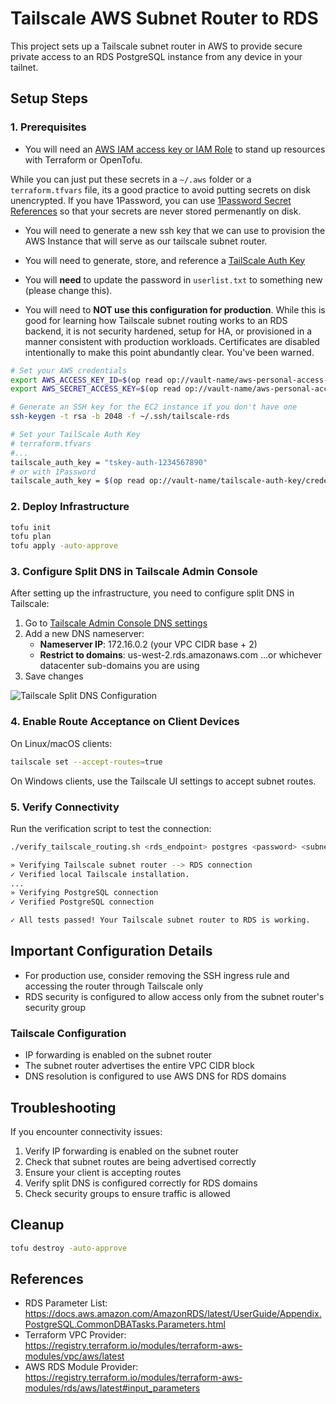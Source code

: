 # Tailscale AWS Subnet Router to RDS

This project sets up a Tailscale subnet router in AWS to provide secure private access to an RDS PostgreSQL instance from any device in your tailnet.

## Setup Steps

### 1. Prerequisites

- You will need an [AWS IAM access key or IAM Role](https://docs.aws.amazon.com/IAM/latest/UserGuide/id_credentials_access-keys.html) to stand up resources with Terraform or OpenTofu.

While you can just put these secrets in a `~/.aws` folder or a `terraform.tfvars` file, its a good practice to avoid putting secrets on disk unencrypted. If you have 1Password, you can use [1Password Secret References](https://developer.1password.com/docs/cli/secret-references/) so that your secrets are never stored permenantly on disk.

- You will need to generate a new ssh key that we can use to provision the AWS Instance that will serve as our tailscale subnet router.

- You will need to generate, store, and reference a [TailScale Auth Key](https://login.tailscale.com/admin/settings/keys)

- You will **need** to update the password in `userlist.txt` to something new (please change this).

- You will need to **NOT use this configuration for production**. While this is good for learning how Tailscale subnet routing works to an RDS backend, it is not security hardened, setup for HA, or provisioned in a manner consistent with production workloads. Certificates are disabled intentionally to make this point abundantly clear. You've been warned.

```bash
# Set your AWS credentials
export AWS_ACCESS_KEY_ID=$(op read op://vault-name/aws-personal-access-key/access_key_id)
export AWS_SECRET_ACCESS_KEY=$(op read op://vault-name/aws-personal-access-key/secret_access_key)

# Generate an SSH key for the EC2 instance if you don't have one
ssh-keygen -t rsa -b 2048 -f ~/.ssh/tailscale-rds

# Set your TailScale Auth Key
# terraform.tfvars
#...
tailscale_auth_key = "tskey-auth-1234567890"
# or with 1Password
tailscale_auth_key = $(op read op://vault-name/tailscale-auth-key/credential)
```

### 2. Deploy Infrastructure

```bash
tofu init
tofu plan
tofu apply -auto-approve
```

### 3. Configure Split DNS in Tailscale Admin Console

After setting up the infrastructure, you need to configure split DNS in Tailscale:

1. Go to [Tailscale Admin Console DNS settings](https://login.tailscale.com/admin/dns)
2. Add a new DNS nameserver:
   - **Nameserver IP**: 172.16.0.2 (your VPC CIDR base + 2)
   - **Restrict to domains**: us-west-2.rds.amazonaws.com
     ...or whichever datacenter sub-domains you are using
3. Save changes

![Tailscale Split DNS Configuration](https://tailscale.com/kb/1235/rds-aws/assets/adding-split-dns-resolver.png)

### 4. Enable Route Acceptance on Client Devices

On Linux/macOS clients:
```bash
tailscale set --accept-routes=true
```

On Windows clients, use the Tailscale UI settings to accept subnet routes.

### 5. Verify Connectivity

Run the verification script to test the connection:
```bash
./verify_tailscale_routing.sh <rds_endpoint> postgres <password> <subnet_router_ip>
```

```bash
» Verifying Tailscale subnet router --> RDS connection
✓ Verified local Tailscale installation.
...
» Verifying PostgreSQL connection
✓ Verified PostgreSQL connection

✓ All tests passed! Your Tailscale subnet router to RDS is working.
```

## Important Configuration Details

- For production use, consider removing the SSH ingress rule and accessing the router through Tailscale only
- RDS security is configured to allow access only from the subnet router's security group

### Tailscale Configuration

- IP forwarding is enabled on the subnet router
- The subnet router advertises the entire VPC CIDR block
- DNS resolution is configured to use AWS DNS for RDS domains

## Troubleshooting

If you encounter connectivity issues:

1. Verify IP forwarding is enabled on the subnet router
2. Check that subnet routes are being advertised correctly
3. Ensure your client is accepting routes
4. Verify split DNS is configured correctly for RDS domains
5. Check security groups to ensure traffic is allowed

## Cleanup

```bash
tofu destroy -auto-approve
```

## References

- RDS Parameter List: https://docs.aws.amazon.com/AmazonRDS/latest/UserGuide/Appendix.PostgreSQL.CommonDBATasks.Parameters.html
- Terraform VPC Provider: https://registry.terraform.io/modules/terraform-aws-modules/vpc/aws/latest
- AWS RDS Module Provider: https://registry.terraform.io/modules/terraform-aws-modules/rds/aws/latest#input_parameters
